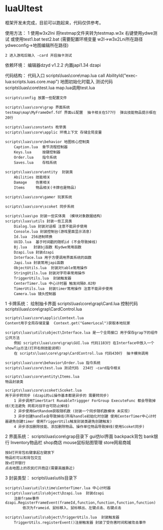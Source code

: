 # luaUItest

框架开发未完成，目前可以跑起来，代码仅供参考。


使用方法：
	1 使用w3x2lni 将testmap文件夹转为testmap.w3x  右键使用ydwe测试
		或使用test1.bat test2.bat  (需要配置环境变量 w2l->w3x2Lni所在路径 ydweconfig->地图编辑所在路径)
	
	2 进入游戏后输入 -card 开启抽卡测试
	
依赖环境：
	编辑器dzyd v1.2.2 内置japi1.34 dzapi

代码结构：
	代码入口 scripts\luas\core\map.lua    call AbilityId("exec-lua:scripts.luas.core.map") 地图初始化时载入
	测试代码 scripts\luas\core\test.lua   map.lua调用test.lua
	
	scripts\config 放置一些配置文件
	
	scripts\luas\core\grap 界面系统
	testmap\map\MyFrameDef.fdf 界面ui配置  抽卡相关在577行  弹出技能物品提示框在20行
	
	scripts\luas\constants 枚举类
	scripts\luas\core\applic 环境上下文 存储全局变量
	
	scripts\luas\core\behavior 地图核心控制类
		Caption.lua  章节流程控制器
		Keys.lua     按键控制器
		Order.lua    指令系统
		Saves.lua    存档系统
		
	scripts\luas\core\entity  封装类
		Abilities 技能相关
		Damage    伤害相关
		Items     物品相关(卡牌也是物品)
		
	scripts\luas\core\gamer	玩家系统
	
	scripts\luas\core\scoket 同步系统
	
	scripts\luas\po 封装一些实体类 （模块对象数据结构）
	scripts\luas\utils 封装一些工具类
		Dialog.lua 封装对话框 注意不能异步使用
		Console.lua 封装控制台(游戏里面显示消息)
		Id.lua  256进制转换
		UUID.lua  基于时间戳的随机id (不会导致掉线)
		Bj.lua   封装bj函数 和ydwe常用函数
		Dzapi.lua 封装dzapi
		Interface.lua 用于方便调用界面系统的函数
		Japi.lua 封装常用japi函数
		ObjectUtils.lua  封装对table常用操作
		StringUtils.lua 封装对字符串常用操作
		TriggerUtils.lua  封装触发器
		CenterTimer.lua 中心计时器 触发间隔0.02秒
		TimerUtils.lua  封装timer常用操作 注意不能异步使用
		Camera.lua 镜头控制器
		
	

1 卡牌系统：
	绘制抽卡界面 scripts\luas\core\grap\Card.lua
	控制代码 scripts\luas\core\grap\CardControl.lua
	
	scripts\luas\core\applic\Context.lua  
	Content用于全局存储变量  Context.get("GamerLocal")获取本地玩家
	
	scripts\luas\utils\object\Interface.lua 是一个全局接口 用于保存grap下的组件公共方法
		例如 scripts\luas\core\grap\GUI.lua 代码1183行 在Interface中放入一个showTip方法(打开右侧技能说明)
		在 scripts\luas\core\grap\CardControl.lua 代码430行  抽卡模块调用
			
	scripts\luas\core\behavior\Order.lua 指令系统
	scripts\luas\core\test.lua 测试代码  234行 -card指令相关
	
	scripts\luas\core\entity\Items.lua
	物品封装类
	
	scripts\luas\core\scoket\Scoket.lua
	用于异步转同步 (dzapi的ui操作基本都是异步的 需要转同步)
		1 异步调用TimerStart RunableTriggger ForGroup ExecuteFunc 都会导致掉线(无法避免 网易对战平台可防止掉线)
		2 异步使用GetRandom获取随机数 (封装一个同步随机数模块 未实现)
		3 异步创建handle会导致掉线(所有handle初始化时创建 使用CenterTimer中心计时器避免创建timer 使用TriggerUtils触发封装类避免创建触发)
		4 异步添加删除技能、添加删除物品、操作单位物品导致掉线(使用Scoket同步)	
			
2 界面系统：
	scripts\luas\core\grap目录下 
	gui仿lol界面 backpack背包 bank银行 Inventory物品栏 shop商店  mouse鼠标贴图管理  store网易商城
	
	按b打开背包右键拿起左键放下
	物品栏可以和背包交互	
	按v打开银行   
	点击地图上的农民打开商店(需要英雄靠近)

3 封装类型：
	scripts\luas\utils目录下
	
	scripts\luas\utils\time\CenterTimer.lua 中心计时器
	scripts\luas\utils\object\Dzapi.lua  封装dzapi
		注册frame事件  dzapi.RegisterFrameEvent(frameId,function,function,function,function)
			依次为frameid、鼠标移入、鼠标移出、左键点击、右键点击
			
	scripts\luas\utils\object\TriggerUtils.lua  封装触发器
		TriggerUtils.registerEvent()注册触发器 封装了受伤害时间和被攻击事件
	


	
	

			
